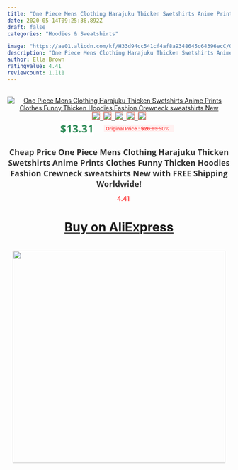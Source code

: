 ```yaml
---
title: "One Piece Mens Clothing Harajuku Thicken Swetshirts Anime Prints Clothes Funny Thicken Hoodies Fashion Crewneck sweatshirts New"
date: 2020-05-14T09:25:36.892Z
draft: false
categories: "Hoodies & Sweatshirts"

image: "https://ae01.alicdn.com/kf/H33d94cc541cf4af8a9348645c64396ecC/One-Piece-Mens-Clothing-Harajuku-Thicken-Swetshirts-Anime-Prints-Clothes-Funny-Thicken-Hoodies-Fashion-Crewneck-sweatshirts.jpg"
description: "One Piece Mens Clothing Harajuku Thicken Swetshirts Anime Prints Clothes Funny Thicken Hoodies Fashion Crewneck sweatshirts New"
author: Ella Brown
ratingvalue: 4.41
reviewcount: 1.111
---
```

<br>
<div style="text-align: center;">
<a href="https://s.click.aliexpress.com/e/_AsvYtf" target="_blank" rel="nofollow noopener noreferrer"><img alt="One Piece Mens Clothing Harajuku Thicken Swetshirts Anime Prints Clothes Funny Thicken Hoodies Fashion Crewneck sweatshirts New" class="magnifier-image" src="https://ae01.alicdn.com/kf/H33d94cc541cf4af8a9348645c64396ecC/One-Piece-Mens-Clothing-Harajuku-Thicken-Swetshirts-Anime-Prints-Clothes-Funny-Thicken-Hoodies-Fashion-Crewneck-sweatshirts.jpg_640x640.jpg">
<br>
<img style="border:1px solid salmon" src="https://ae01.alicdn.com/kf/H33d94cc541cf4af8a9348645c64396ecC/One-Piece-Mens-Clothing-Harajuku-Thicken-Swetshirts-Anime-Prints-Clothes-Funny-Thicken-Hoodies-Fashion-Crewneck-sweatshirts.jpg_120x120.jpg">&nbsp;&nbsp;<img style="border:1px solid salmon" src="https://ae01.alicdn.com/kf/Hb846c1d0651f40beabe1c1addc3c5670G/One-Piece-Mens-Clothing-Harajuku-Thicken-Swetshirts-Anime-Prints-Clothes-Funny-Thicken-Hoodies-Fashion-Crewneck-sweatshirts.jpg_120x120.jpg">&nbsp;&nbsp;<img style="border:1px solid salmon" src="https://ae01.alicdn.com/kf/H48d9cdd9fc04436088a7fd1a7c1154c4I/One-Piece-Mens-Clothing-Harajuku-Thicken-Swetshirts-Anime-Prints-Clothes-Funny-Thicken-Hoodies-Fashion-Crewneck-sweatshirts.jpg_120x120.jpg">&nbsp;&nbsp;<img style="border:1px solid salmon" src="https://ae01.alicdn.com/kf/Habd30fea40aa4576ae25789570c522daK/One-Piece-Mens-Clothing-Harajuku-Thicken-Swetshirts-Anime-Prints-Clothes-Funny-Thicken-Hoodies-Fashion-Crewneck-sweatshirts.jpg_120x120.jpg">&nbsp;&nbsp;<img style="border:1px solid salmon" src="https://ae01.alicdn.com/kf/Hfeeac56ac2f3441d9c32d4c1366af57ex/One-Piece-Mens-Clothing-Harajuku-Thicken-Swetshirts-Anime-Prints-Clothes-Funny-Thicken-Hoodies-Fashion-Crewneck-sweatshirts.jpg_120x120.jpg"></a></div><br0>
<div style="text-align: center;"><span style="background-color: white; border: 0px; box-sizing: border-box; color: seagreen; display: inline-block; font-family: &quot;open sans&quot; , &quot;arial&quot; , &quot;helvetica&quot; , sans-serif , &quot;heiti&quot;; font-size: 24px; font-stretch: inherit; font-weight: 700; line-height: inherit; margin: 0px 10px 0px 0px; padding: 0px; vertical-align: middle;">$13.31 </span>
<span style="background: rgb(255 , 241 , 241); border-radius: 3px; border: 0px; box-sizing: border-box; color: #ff4747; display: inline-block; font-family: inherit; font-size: 12px; font-stretch: inherit; font-style: inherit; font-variant: inherit; font-weight: 600; line-height: inherit; margin: 0px; padding: 2px 5px; transform: scale(0.9); vertical-align: middle;">Original Price : <b style="text-decoration: line-through;">$26.63 </b> 50%&nbsp;&nbsp;</span></div>
<h1 style="color: #333333; display: inline-block; font-family: &quot;open sans&quot; , &quot;arial&quot; , &quot;helvetica&quot; , sans-serif , &quot;heiti&quot;; font-size: 18px; font-stretch: inherit; font-weight: 700; text-align: center;">Cheap Price One Piece Mens Clothing Harajuku Thicken Swetshirts Anime Prints Clothes Funny Thicken Hoodies Fashion Crewneck sweatshirts New with FREE Shipping Worldwide!</h1>
<div style="color: #ff4747; text-align: center;">
<img src="https://4.bp.blogspot.com/-M0ZcTcb-5uY/XleCXlxnR4I/AAAAAAAAAEc/OrjgMkXV1oMQFaCRZj5HQwOCBcu3w1FegCPcBGAYYCw/s1600/star.png" style="height: 15px;">&nbsp;<b>4.41</b></div>
<div class="button_cont" align="center"><a class="buynow_a" href="https://s.click.aliexpress.com/e/_AsvYtf" target="_blank" rel="nofollow noopener noreferrer"><H1>Buy on AliExpress</H1></a></div><br>
<div class="separator" style="clear: both; text-align: center;">
<img src="https://lh3.googleusercontent.com/-pTy5HemUv9M/XlePHvY0dAI/AAAAAAAAAE4/0nX5iRUoIWY8eMW9Dpxeirr157OZliDIgCLcBGAsYHQ/s1600/badge.gif" width="480">
</div>
